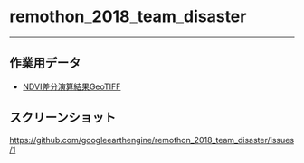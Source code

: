 # remothon_2018_team_disaster
---

## 作業用データ
* [NDVI差分演算結果GeoTIFF](https://github.com/googleearthengine/remothon_2018_team_disaster/blob/master/gee_.tif)

## スクリーンショット
https://github.com/googleearthengine/remothon_2018_team_disaster/issues/1

